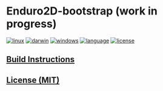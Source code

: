 # Enduro2D-bootstrap (work in progress)

[![linux][badge.linux]][linux]
[![darwin][badge.darwin]][darwin]
[![windows][badge.windows]][windows]
[![language][badge.language]][language]
[![license][badge.license]][license]

## [Build Instructions](./BUILD_INSTRUCTIONS.md)

## [License (MIT)](./LICENSE.md)

[badge.darwin]: https://img.shields.io/github/actions/workflow/status/enduro2d/enduro2d-bootstrap/.github/workflows/darwin.yml?label=Xcode&logo=xcode
[badge.linux]: https://img.shields.io/github/actions/workflow/status/enduro2d/enduro2d-bootstrap/.github/workflows/linux.yml?label=GCC%2FClang&logo=linux
[badge.windows]: https://img.shields.io/github/actions/workflow/status/enduro2d/enduro2d-bootstrap/.github/workflows/windows.yml?label=Visual%20Studio&logo=visual-studio
[badge.language]: https://img.shields.io/badge/language-C%2B%2B17-yellow
[badge.license]: https://img.shields.io/badge/license-MIT-blue

[darwin]: https://github.com/enduro2d/enduro2d-bootstrap/actions?query=workflow%3Adarwin
[linux]: https://github.com/enduro2d/enduro2d-bootstrap/actions?query=workflow%3Alinux
[windows]: https://github.com/enduro2d/enduro2d-bootstrap/actions?query=workflow%3Awindows
[language]: https://en.wikipedia.org/wiki/C%2B%2B17
[license]: https://en.wikipedia.org/wiki/MIT_License